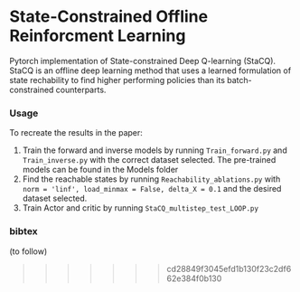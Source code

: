 # State-Constrained Offline Reinforcment Learning

Pytorch implementation of State-constrained Deep Q-learning (StaCQ).
StaCQ is an offline deep learning method that uses a learned formulation of state rechability to find higher performing policies than its batch-constrained counterparts.



### Usage

To recreate the results in the paper:
1. Train the forward and inverse models by running
   `Train_forward.py` and `Train_inverse.py`
   with the correct dataset selected.
   The pre-trained models can be found in the Models folder
2. Find the reachable states by running
   `Reachability_ablations.py`
   with `norm = 'linf', load_minmax = False, delta_X = 0.1` and the desired dataset selected.
3. Train Actor and critic by running
   `StaCQ_multistep_test_LOOP.py`

### bibtex
(to follow)

   
>>>>>>> cd28849f3045efd1b130f23c2df662e384f0b130
